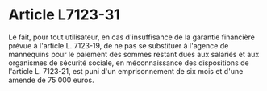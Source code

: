 # Article L7123-31

Le fait, pour tout utilisateur, en cas d'insuffisance de la garantie financière prévue à l'article L. 7123-19, de ne pas se substituer à l'agence de mannequins pour le paiement des sommes restant dues aux salariés et aux organismes de sécurité sociale, en méconnaissance des dispositions de l'article L. 7123-21, est puni d'un emprisonnement de six mois et d'une amende de 75 000 euros.